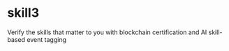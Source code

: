 # skill3
Verify the skills that matter to you with blockchain certification and AI skill-based event tagging

